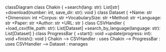 classDiagram
    class Chakin {
        +search(lang: str): List[str]
        +download(number: int, save_dir: str): void
    }
    class Dataset {
        +Name: str
        +Dimension: int
        +Corpus: str
        +VocabularySize: str
        +Method: str
        +Language: str
        +Paper: str
        +Author: str
        +URL: str
    }
    class CSVHandler {
        +load_csv(file_path: str): List[Dataset]
        +search_by_language(language: str): List[Dataset]
    }
    class ProgressBar {
        +start(): void
        +update(progress: int): void
        +finish(): void
    }
    Chakin --> CSVHandler : uses
    Chakin --> ProgressBar : uses
    CSVHandler --> Dataset : manages